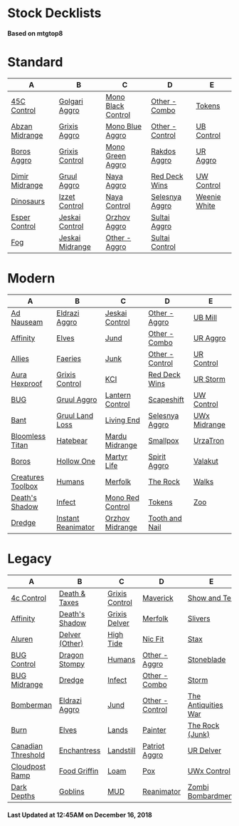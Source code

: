 # Stock Decklists
#### Based on mtgtop8


# Standard

|                             A                              |                              B                               |                                 C                                  |                              D                               |                           E                            |
|------------------------------------------------------------|--------------------------------------------------------------|--------------------------------------------------------------------|--------------------------------------------------------------|--------------------------------------------------------|
|[45C Control](./mtgtop8/Standard/decks/45C_Control.md)      |[Golgari Aggro](./mtgtop8/Standard/decks/Golgari_Aggro.md)    |[Mono Black Control](./mtgtop8/Standard/decks/Mono_Black_Control.md)|[Other - Combo](./mtgtop8/Standard/decks/Other_-_Combo.md)    |[Tokens](./mtgtop8/Standard/decks/Tokens.md)            |
|[Abzan Midrange](./mtgtop8/Standard/decks/Abzan_Midrange.md)|[Grixis Aggro](./mtgtop8/Standard/decks/Grixis_Aggro.md)      |[Mono Blue Aggro](./mtgtop8/Standard/decks/Mono_Blue_Aggro.md)      |[Other - Control](./mtgtop8/Standard/decks/Other_-_Control.md)|[UB Control](./mtgtop8/Standard/decks/UB_Control.md)    |
|[Boros Aggro](./mtgtop8/Standard/decks/Boros_Aggro.md)      |[Grixis Control](./mtgtop8/Standard/decks/Grixis_Control.md)  |[Mono Green Aggro](./mtgtop8/Standard/decks/Mono_Green_Aggro.md)    |[Rakdos Aggro](./mtgtop8/Standard/decks/Rakdos_Aggro.md)      |[UR Aggro](./mtgtop8/Standard/decks/UR_Aggro.md)        |
|[Dimir Midrange](./mtgtop8/Standard/decks/Dimir_Midrange.md)|[Gruul Aggro](./mtgtop8/Standard/decks/Gruul_Aggro.md)        |[Naya Aggro](./mtgtop8/Standard/decks/Naya_Aggro.md)                |[Red Deck Wins](./mtgtop8/Standard/decks/Red_Deck_Wins.md)    |[UW Control](./mtgtop8/Standard/decks/UW_Control.md)    |
|[Dinosaurs](./mtgtop8/Standard/decks/Dinosaurs.md)          |[Izzet Control](./mtgtop8/Standard/decks/Izzet_Control.md)    |[Naya Control](./mtgtop8/Standard/decks/Naya_Control.md)            |[Selesnya Aggro](./mtgtop8/Standard/decks/Selesnya_Aggro.md)  |[Weenie White](./mtgtop8/Standard/decks/Weenie_White.md)|
|[Esper Control](./mtgtop8/Standard/decks/Esper_Control.md)  |[Jeskai Control](./mtgtop8/Standard/decks/Jeskai_Control.md)  |[Orzhov Aggro](./mtgtop8/Standard/decks/Orzhov_Aggro.md)            |[Sultai Aggro](./mtgtop8/Standard/decks/Sultai_Aggro.md)      |                                                        |
|[Fog](./mtgtop8/Standard/decks/Fog.md)                      |[Jeskai Midrange](./mtgtop8/Standard/decks/Jeskai_Midrange.md)|[Other - Aggro](./mtgtop8/Standard/decks/Other_-_Aggro.md)          |[Sultai Control](./mtgtop8/Standard/decks/Sultai_Control.md)  |                                                        |


# Modern

|                               A                                |                                B                                 |                              C                               |                             D                              |                          E                           |
|----------------------------------------------------------------|------------------------------------------------------------------|--------------------------------------------------------------|------------------------------------------------------------|------------------------------------------------------|
|[Ad Nauseam](./mtgtop8/Modern/decks/Ad_Nauseam.md)              |[Eldrazi Aggro](./mtgtop8/Modern/decks/Eldrazi_Aggro.md)          |[Jeskai Control](./mtgtop8/Modern/decks/Jeskai_Control.md)    |[Other - Aggro](./mtgtop8/Modern/decks/Other_-_Aggro.md)    |[UB Mill](./mtgtop8/Modern/decks/UB_Mill.md)          |
|[Affinity](./mtgtop8/Modern/decks/Affinity.md)                  |[Elves](./mtgtop8/Modern/decks/Elves.md)                          |[Jund](./mtgtop8/Modern/decks/Jund.md)                        |[Other - Combo](./mtgtop8/Modern/decks/Other_-_Combo.md)    |[UR Aggro](./mtgtop8/Modern/decks/UR_Aggro.md)        |
|[Allies](./mtgtop8/Modern/decks/Allies.md)                      |[Faeries](./mtgtop8/Modern/decks/Faeries.md)                      |[Junk](./mtgtop8/Modern/decks/Junk.md)                        |[Other - Control](./mtgtop8/Modern/decks/Other_-_Control.md)|[UR Control](./mtgtop8/Modern/decks/UR_Control.md)    |
|[Aura Hexproof](./mtgtop8/Modern/decks/Aura_Hexproof.md)        |[Grixis Control](./mtgtop8/Modern/decks/Grixis_Control.md)        |[KCI](./mtgtop8/Modern/decks/KCI.md)                          |[Red Deck Wins](./mtgtop8/Modern/decks/Red_Deck_Wins.md)    |[UR Storm](./mtgtop8/Modern/decks/UR_Storm.md)        |
|[BUG](./mtgtop8/Modern/decks/BUG.md)                            |[Gruul Aggro](./mtgtop8/Modern/decks/Gruul_Aggro.md)              |[Lantern Control](./mtgtop8/Modern/decks/Lantern_Control.md)  |[Scapeshift](./mtgtop8/Modern/decks/Scapeshift.md)          |[UW Control](./mtgtop8/Modern/decks/UW_Control.md)    |
|[Bant](./mtgtop8/Modern/decks/Bant.md)                          |[Gruul Land Loss](./mtgtop8/Modern/decks/Gruul_Land_Loss.md)      |[Living End](./mtgtop8/Modern/decks/Living_End.md)            |[Selesnya Aggro](./mtgtop8/Modern/decks/Selesnya_Aggro.md)  |[UWx Midrange](./mtgtop8/Modern/decks/UWx_Midrange.md)|
|[Bloomless Titan](./mtgtop8/Modern/decks/Bloomless_Titan.md)    |[Hatebear](./mtgtop8/Modern/decks/Hatebear.md)                    |[Mardu Midrange](./mtgtop8/Modern/decks/Mardu_Midrange.md)    |[Smallpox](./mtgtop8/Modern/decks/Smallpox.md)              |[UrzaTron](./mtgtop8/Modern/decks/UrzaTron.md)        |
|[Boros](./mtgtop8/Modern/decks/Boros.md)                        |[Hollow One](./mtgtop8/Modern/decks/Hollow_One.md)                |[Martyr Life](./mtgtop8/Modern/decks/Martyr_Life.md)          |[Spirit Aggro](./mtgtop8/Modern/decks/Spirit_Aggro.md)      |[Valakut](./mtgtop8/Modern/decks/Valakut.md)          |
|[Creatures Toolbox](./mtgtop8/Modern/decks/Creatures_Toolbox.md)|[Humans](./mtgtop8/Modern/decks/Humans.md)                        |[Merfolk](./mtgtop8/Modern/decks/Merfolk.md)                  |[The Rock](./mtgtop8/Modern/decks/The_Rock.md)              |[Walks](./mtgtop8/Modern/decks/Walks.md)              |
|[Death's Shadow](./mtgtop8/Modern/decks/Death's_Shadow.md)      |[Infect](./mtgtop8/Modern/decks/Infect.md)                        |[Mono Red Control](./mtgtop8/Modern/decks/Mono_Red_Control.md)|[Tokens](./mtgtop8/Modern/decks/Tokens.md)                  |[Zoo](./mtgtop8/Modern/decks/Zoo.md)                  |
|[Dredge](./mtgtop8/Modern/decks/Dredge.md)                      |[Instant Reanimator](./mtgtop8/Modern/decks/Instant_Reanimator.md)|[Orzhov Midrange](./mtgtop8/Modern/decks/Orzhov_Midrange.md)  |[Tooth and Nail](./mtgtop8/Modern/decks/Tooth_and_Nail.md)  |                                                      |


# Legacy

|                                A                                 |                            B                             |                            C                             |                             D                              |                                 E                                  |
|------------------------------------------------------------------|----------------------------------------------------------|----------------------------------------------------------|------------------------------------------------------------|--------------------------------------------------------------------|
|[4c Control](./mtgtop8/Legacy/decks/4c_Control.md)                |[Death & Taxes](./mtgtop8/Legacy/decks/Death_&_Taxes.md)  |[Grixis Control](./mtgtop8/Legacy/decks/Grixis_Control.md)|[Maverick](./mtgtop8/Legacy/decks/Maverick.md)              |[Show and Tell](./mtgtop8/Legacy/decks/Show_and_Tell.md)            |
|[Affinity](./mtgtop8/Legacy/decks/Affinity.md)                    |[Death's Shadow](./mtgtop8/Legacy/decks/Death's_Shadow.md)|[Grixis Delver](./mtgtop8/Legacy/decks/Grixis_Delver.md)  |[Merfolk](./mtgtop8/Legacy/decks/Merfolk.md)                |[Slivers](./mtgtop8/Legacy/decks/Slivers.md)                        |
|[Aluren](./mtgtop8/Legacy/decks/Aluren.md)                        |[Delver (Other)](./mtgtop8/Legacy/decks/Delver_(Other).md)|[High Tide](./mtgtop8/Legacy/decks/High_Tide.md)          |[Nic Fit](./mtgtop8/Legacy/decks/Nic_Fit.md)                |[Stax](./mtgtop8/Legacy/decks/Stax.md)                              |
|[BUG Control](./mtgtop8/Legacy/decks/BUG_Control.md)              |[Dragon Stompy](./mtgtop8/Legacy/decks/Dragon_Stompy.md)  |[Humans](./mtgtop8/Legacy/decks/Humans.md)                |[Other - Aggro](./mtgtop8/Legacy/decks/Other_-_Aggro.md)    |[Stoneblade](./mtgtop8/Legacy/decks/Stoneblade.md)                  |
|[BUG Midrange](./mtgtop8/Legacy/decks/BUG_Midrange.md)            |[Dredge](./mtgtop8/Legacy/decks/Dredge.md)                |[Infect](./mtgtop8/Legacy/decks/Infect.md)                |[Other - Combo](./mtgtop8/Legacy/decks/Other_-_Combo.md)    |[Storm](./mtgtop8/Legacy/decks/Storm.md)                            |
|[Bomberman](./mtgtop8/Legacy/decks/Bomberman.md)                  |[Eldrazi Aggro](./mtgtop8/Legacy/decks/Eldrazi_Aggro.md)  |[Jund](./mtgtop8/Legacy/decks/Jund.md)                    |[Other - Control](./mtgtop8/Legacy/decks/Other_-_Control.md)|[The Antiquities War](./mtgtop8/Legacy/decks/The_Antiquities_War.md)|
|[Burn](./mtgtop8/Legacy/decks/Burn.md)                            |[Elves](./mtgtop8/Legacy/decks/Elves.md)                  |[Lands](./mtgtop8/Legacy/decks/Lands.md)                  |[Painter](./mtgtop8/Legacy/decks/Painter.md)                |[The Rock (Junk)](./mtgtop8/Legacy/decks/The_Rock_(Junk).md)        |
|[Canadian Threshold](./mtgtop8/Legacy/decks/Canadian_Threshold.md)|[Enchantress](./mtgtop8/Legacy/decks/Enchantress.md)      |[Landstill](./mtgtop8/Legacy/decks/Landstill.md)          |[Patriot Aggro](./mtgtop8/Legacy/decks/Patriot_Aggro.md)    |[UR Delver](./mtgtop8/Legacy/decks/UR_Delver.md)                    |
|[Cloudpost Ramp](./mtgtop8/Legacy/decks/Cloudpost_Ramp.md)        |[Food Griffin](./mtgtop8/Legacy/decks/Food_Griffin.md)    |[Loam](./mtgtop8/Legacy/decks/Loam.md)                    |[Pox](./mtgtop8/Legacy/decks/Pox.md)                        |[UWx Control](./mtgtop8/Legacy/decks/UWx_Control.md)                |
|[Dark Depths](./mtgtop8/Legacy/decks/Dark_Depths.md)              |[Goblins](./mtgtop8/Legacy/decks/Goblins.md)              |[MUD](./mtgtop8/Legacy/decks/MUD.md)                      |[Reanimator](./mtgtop8/Legacy/decks/Reanimator.md)          |[Zombi Bombardment](./mtgtop8/Legacy/decks/Zombi_Bombardment.md)    |



#### Last Updated at 12:45AM on December 16, 2018